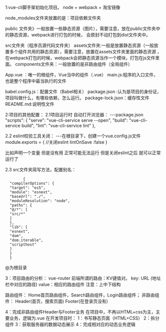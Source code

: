 1:vue-cli脚手架初始化项目。
  node  +  webpack  +  淘宝镜像

  node_modules文件夹放置的是：项目依赖文件夹

  public 文件夹》一般放置一些静态资源（图片），需要注意，放在public文件夹中的静态资源，webpack进行打包的时候，
  会原封不动打包到dist文件夹中。

  src文件夹（程序员源代码文件夹）
  assets文件夹:一般是放置静态资源（一般放置多个组件共用的静态资源），需要注意，放置在assets文件夹里面的静态资源
  ，在webpack打包的时候，webpack会把静态资源当作一个模块，打包在js文件里面。
  components文件夹：一般放置的是非路由组件（全局组件）

  App.vue ：唯一的根组件，Vue当中的组件（.vue）
  main.js:程序的入口文件，也是整个程序中最当执行的文件

  babel.config.js：配置文件（Babel相关）
  package.json :认为是项目的身份证，项目叫做什么，有哪些依赖，怎么运行。
  package-lock.json：缓存性文件
  README.md:说明性文件
  
2:项目的其他配置：
  2.1项目运行时 自动打开浏览器：
  ---package.json
    "scripts": {
    "serve": "vue-cli-service serve --open",
    "build": "vue-cli-service build",
    "lint": "vue-cli-service lint"
    },

2.2 eslint校验工具关闭：
  ---在根目录下，创建一个vue.config.js文件
        module.exports = {
        //关闭eslint
        lintOnSave :false
        }

比如声明一个变量 但是没有用 正常可能无法运行 但是关闭eslint之后 就可以正常运行了

2.3 src文件夹简写方法，配置别名：

            {
      "compilerOptions": {
      "target": "es5",
      "module": "esnext",
      "baseUrl": "./",
      "moduleResolution": "node",
      "paths": {
      "@/*": [
      "src/*"
      ]
      },
      "lib": [
      "esnext",
      "dom",
      "dom.iterable",
      "scripthost"
      ]
      }
      }
  @为根目录


3：项目路由的分析：
  vue-router
  前端所谓的路由：KV键值对。
  key: URL (地址栏中对应的路径)
  value：相应的路由组件
  注意：上中下结构

  路由组件：
  Home首页路由组件，Search路由组件，Login路由组件；
  非路由组件：
  Header(首页，搜索页面)
  Footer(在登录页没有)

4：完成非路由组件Header与Footer业务
  在项目中，不再以HTML+css为主，主要业务，逻辑为.vue
  在开发项目时：
    1：书写静态页面（HTML+CSS）
    2：拆分组件
    3：获取服务器的数据动态展示
    4：完成相对应的动态业务逻辑
  
  